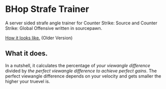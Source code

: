 # BHop Strafe Trainer
A server sided strafe angle trainer for Counter Strike: Source and Counter Strike: Global Offensive written in sourcepawn.

[How it looks like.](https://youtu.be/HfE45q_sccE) (Older Version)

## What it does.
In a nutshell, it calculates the percentage of *your viewangle difference* divided by *the perfect viewangle difference to achieve perfect gains*.
The perfect viewangle difference depends on your velocity and gets smaller the higher your truevel is.
